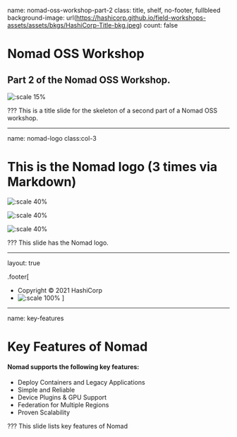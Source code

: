 name: nomad-oss-workshop-part-2
class: title, shelf, no-footer, fullbleed
background-image: url(https://hashicorp.github.io/field-workshops-assets/assets/bkgs/HashiCorp-Title-bkg.jpeg)
count: false

# Nomad OSS Workshop
## Part 2 of the Nomad OSS Workshop.

![:scale 15%](https://hashicorp.github.io/field-workshops-assets/assets/logos/logo_nomad.png)

???
This is a title slide for the skeleton of a second part of a Nomad OSS workshop.

---
name: nomad-logo
class:col-3
# This is the Nomad logo (3 times via Markdown)

![:scale 40%](https://hashicorp.github.io/field-workshops-assets/assets/logos/logo_nomad.png)

![:scale 40%](https://hashicorp.github.io/field-workshops-assets/assets/logos/logo_nomad.png)

![:scale 40%](https://hashicorp.github.io/field-workshops-assets/assets/logos/logo_nomad.png)


???
This slide has the Nomad logo.

---
layout: true

.footer[
- Copyright © 2021 HashiCorp
- ![:scale 100%](https://hashicorp.github.io/field-workshops-assets/assets/logos/HashiCorp_Icon_Black.svg)
]

---
name: key-features
# Key Features of Nomad
#### Nomad supports the following key features:
* Deploy Containers and Legacy Applications
* Simple and Reliable
* Device Plugins & GPU Support
* Federation for Multiple Regions
* Proven Scalability

???
This slide lists key features of Nomad
